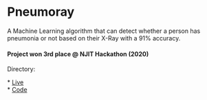 # Pneumoray

A Machine Learning algorithm that can detect whether a person has pneumonia or not based on their X-Ray with a 91% accuracy.

#### Project won 3rd place @ NJIT Hackathon (2020)

 Directory:
 <br>
 
 \* [Live](https://www.pneumoray.tech/)
 <br>
 \* [Code](https://github.com/Pneumoray/project)
